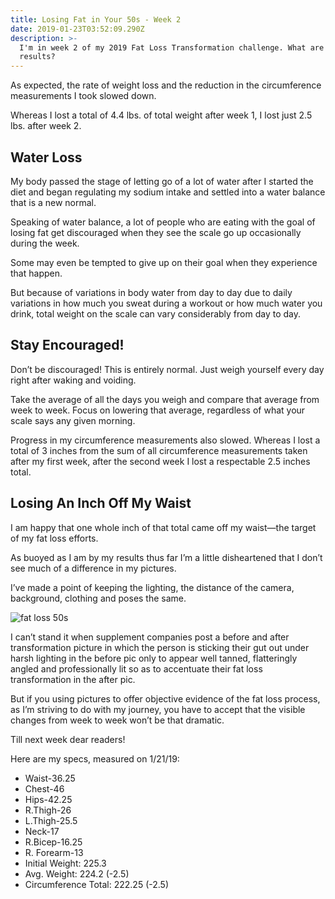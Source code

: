 ```yaml
---
title: Losing Fat in Your 50s - Week 2
date: 2019-01-23T03:52:09.290Z
description: >-
  I'm in week 2 of my 2019 Fat Loss Transformation challenge. What are my
  results?
---
```

As expected, the rate of weight loss and the reduction in the circumference measurements I took slowed down.

Whereas I lost a total of 4.4 lbs. of total weight after week 1, I lost just 2.5 lbs. after week 2.  

## Water Loss

My body passed the stage of letting go of a lot of water after I started the diet and began regulating my sodium intake and settled into a water balance that is a new normal.

Speaking of water balance, a lot of people who are eating with the goal of losing fat get discouraged when they see the scale go up occasionally during the week.  

Some may even be tempted to give up on their goal when they experience that happen.  

But because of variations in body water from day to day due to daily variations in how much you sweat during a workout or how much water you drink, total weight on the scale can vary considerably from day to day.  

## Stay Encouraged! 

Don’t be discouraged! This is entirely normal. Just weigh yourself every day right after waking and voiding. 

Take the average of all the days you weigh and compare that average from week to week. Focus on lowering that average, regardless of what your scale says any given morning.

Progress in my circumference measurements also slowed. Whereas I lost a total of 3 inches from the sum of all circumference measurements taken after my first week, after the second week I lost a respectable 2.5 inches total.  

## Losing An Inch Off My Waist

I am happy that one whole inch of that total came off my waist—the target of my fat loss efforts.  

As buoyed as I am by my results thus far I’m a little disheartened that I don’t see much of a difference in my pictures. 

I’ve made a point of keeping the lighting, the distance of the camera, background, clothing and poses the same.  

![fat loss 50s](/img/fat-loss-francisco-villalobos.png "fat loss 50s")

I can’t stand it when supplement companies post a before and after transformation picture in which the person is sticking their gut out under harsh lighting in the before pic only to appear well tanned, flatteringly angled and professionally lit so as to accentuate their fat loss transformation in the after pic. 

 But if you using pictures to offer objective evidence of the fat loss process, as I’m striving to do with my journey, you have to accept that the visible changes from week to week won’t be that dramatic.

Till next week dear readers!

Here are my specs, measured on 1/21/19:

* Waist-36.25
* Chest-46
* Hips-42.25
* R.Thigh-26
* L.Thigh-25.5
* Neck-17
* R.Bicep-16.25
* R. Forearm-13
* Initial Weight: 225.3
* Avg. Weight: 224.2 (-2.5)
* Circumference Total: 222.25 (-2.5)
